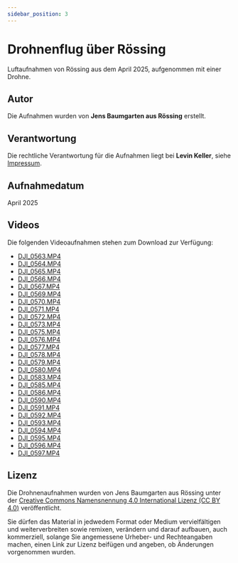 ```yaml
---
sidebar_position: 3
---
```


# Drohnenflug über Rössing

Luftaufnahmen von Rössing aus dem April 2025, aufgenommen mit einer Drohne.

## Autor

Die Aufnahmen wurden von **Jens Baumgarten aus Rössing** erstellt.

## Verantwortung

Die rechtliche Verantwortung für die Aufnahmen liegt bei **Levin Keller**, siehe [Impressum](../../impressum/).

## Aufnahmedatum

April 2025

## Videos

Die folgenden Videoaufnahmen stehen zum Download zur Verfügung:

- [DJI_0563.MP4](https://git-lfs.archiv.xn--rssing-wxa.de/download/55cc83f23e037bd90f4eaa704063a40a520ea445f369e7c2e625f80a16593419/DJI_0563.MP4)
- [DJI_0564.MP4](https://git-lfs.archiv.xn--rssing-wxa.de/download/573dc19fa62cf8fea461acc62b9e78f0eb52733349aafe5c3298e4e0031d63b0/DJI_0564.MP4)
- [DJI_0565.MP4](https://git-lfs.archiv.xn--rssing-wxa.de/download/6ec5967897f64c73720e78f5cbea9eb158a6f6117d532c50b3ca5823572c22e8/DJI_0565.MP4)
- [DJI_0566.MP4](https://git-lfs.archiv.xn--rssing-wxa.de/download/23b9e46942b94f619f5b85f9d708f884873fcef107834d71dae6b500a3c8d5f9/DJI_0566.MP4)
- [DJI_0567.MP4](https://git-lfs.archiv.xn--rssing-wxa.de/download/5dec9ba79ccd398abc78ac34ca31bf7a44334bfe3d03ee2ce21cbceb5fcbaf8c/DJI_0567.MP4)
- [DJI_0569.MP4](https://git-lfs.archiv.xn--rssing-wxa.de/download/f8ef896317f5b040c01430499265dd8829ef4ab820bf98da8913454100586f38/DJI_0569.MP4)
- [DJI_0570.MP4](https://git-lfs.archiv.xn--rssing-wxa.de/download/04e3b1485e365ccc42b542126b4bcd41ff7fd3692e77c48036ba7addbd8407b9/DJI_0570.MP4)
- [DJI_0571.MP4](https://git-lfs.archiv.xn--rssing-wxa.de/download/a6f9b06913b06927d9eef6818fc2104bb933818a5c38e9f8ef6c679c0b854cde/DJI_0571.MP4)
- [DJI_0572.MP4](https://git-lfs.archiv.xn--rssing-wxa.de/download/d64523fafdb5bbd6c937ec179d270067be831b2b42866708a4b7bc707e84a8be/DJI_0572.MP4)
- [DJI_0573.MP4](https://git-lfs.archiv.xn--rssing-wxa.de/download/6d9dd524950f0a5a51a1e203a4cb34d78f48e0f999a3ede081e791cf6a846224/DJI_0573.MP4)
- [DJI_0575.MP4](https://git-lfs.archiv.xn--rssing-wxa.de/download/183f872204c1804adcaf67c31a3c7a07eeb642e16b54f986577c74b5cfb439b8/DJI_0575.MP4)
- [DJI_0576.MP4](https://git-lfs.archiv.xn--rssing-wxa.de/download/34785a50fcb6a184b6e9b751f51b47895980cc2fc3d85a6bd00e7de8c9b8df3e/DJI_0576.MP4)
- [DJI_0577.MP4](https://git-lfs.archiv.xn--rssing-wxa.de/download/98c82edafd194c3dc5e025221b54f1c569e2837b9bcef70809dd66452a8f6959/DJI_0577.MP4)
- [DJI_0578.MP4](https://git-lfs.archiv.xn--rssing-wxa.de/download/158c3b97b23a23151c0d09ac1cccd5d5f679ae7a79c215722aff43c1d2e3c703/DJI_0578.MP4)
- [DJI_0579.MP4](https://git-lfs.archiv.xn--rssing-wxa.de/download/20d0e42aeea2d3b7ea13a0031364e4bf8f337e2e908c20c474e56f69efc3c26d/DJI_0579.MP4)
- [DJI_0580.MP4](https://git-lfs.archiv.xn--rssing-wxa.de/download/03b7c1e2b8b6bcb21b67acf4ba3c065efaa6a6ef81f83147c14fe4cfefd53d4f/DJI_0580.MP4)
- [DJI_0583.MP4](https://git-lfs.archiv.xn--rssing-wxa.de/download/3057bc0a88201e390f4a25f36bc0b959f8a44d75be49600fba27aa5a66868e88/DJI_0583.MP4)
- [DJI_0585.MP4](https://git-lfs.archiv.xn--rssing-wxa.de/download/5424fe9da06f243eb029654849e48d6ad17b235433a04670de804a19697c25f7/DJI_0585.MP4)
- [DJI_0586.MP4](https://git-lfs.archiv.xn--rssing-wxa.de/download/850930c3a48023fdf9dbaddba5d86c5af90b734b9a3c9ad1baffdd380b03367e/DJI_0586.MP4)
- [DJI_0590.MP4](https://git-lfs.archiv.xn--rssing-wxa.de/download/1fcf27611eae7bab347dde1b191e768e3a767aa07b8d65a801e2d6c1f7ca2792/DJI_0590.MP4)
- [DJI_0591.MP4](https://git-lfs.archiv.xn--rssing-wxa.de/download/d848477f43930b191b4901348c57e46557c09063af29d223ce68dfb1c9be0f77/DJI_0591.MP4)
- [DJI_0592.MP4](https://git-lfs.archiv.xn--rssing-wxa.de/download/38d735c1d55ce919791d79f87e38da241296fd5b676b1cf91dc91efd06dd9eae/DJI_0592.MP4)
- [DJI_0593.MP4](https://git-lfs.archiv.xn--rssing-wxa.de/download/92c6068a9800c0cd0caab717cf8292fd5b755819d8b4a9d3a342eb326372170e/DJI_0593.MP4)
- [DJI_0594.MP4](https://git-lfs.archiv.xn--rssing-wxa.de/download/18f4a6a89c166cbf488ac664c8cdcf4b12c7ac45f7e3953eb01817964cd8e898/DJI_0594.MP4)
- [DJI_0595.MP4](https://git-lfs.archiv.xn--rssing-wxa.de/download/ca6680f7b0d5bd64a7f514dddc39e86db887676d7f1582b381e56113f5dea6c6/DJI_0595.MP4)
- [DJI_0596.MP4](https://git-lfs.archiv.xn--rssing-wxa.de/download/753e66edefea6010e86443e35cfb9f1f321c48d9048e2fda1d3656f582638ce5/DJI_0596.MP4)
- [DJI_0597.MP4](https://git-lfs.archiv.xn--rssing-wxa.de/download/7359271b35bcc59953b5d48e4f3f25b1c505b7270650287790cb9e4b8e646e04/DJI_0597.MP4)

## Lizenz

Die Drohnenaufnahmen wurden von Jens Baumgarten aus Rössing unter der [Creative Commons Namensnennung 4.0 International Lizenz (CC BY 4.0)](https://creativecommons.org/licenses/by/4.0/deed.de) veröffentlicht.

Sie dürfen das Material in jedwedem Format oder Medium vervielfältigen und weiterverbreiten sowie remixen, verändern und darauf aufbauen, auch kommerziell, solange Sie angemessene Urheber- und Rechteangaben machen, einen Link zur Lizenz beifügen und angeben, ob Änderungen vorgenommen wurden.
